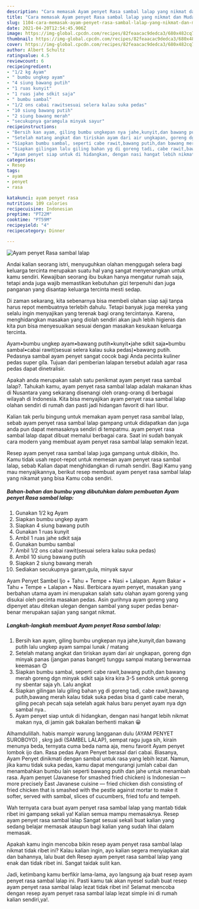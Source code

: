 ```yaml
---
description: "Cara memasak Ayam penyet Rasa sambal lalap yang nikmat dan Mudah Dibuat"
title: "Cara memasak Ayam penyet Rasa sambal lalap yang nikmat dan Mudah Dibuat"
slug: 1104-cara-memasak-ayam-penyet-rasa-sambal-lalap-yang-nikmat-dan-mudah-dibuat
date: 2021-04-20T12:54:45.906Z
image: https://img-global.cpcdn.com/recipes/82feaacac9dedca3/680x482cq70/ayam-penyet-rasa-sambal-lalap-foto-resep-utama.jpg
thumbnail: https://img-global.cpcdn.com/recipes/82feaacac9dedca3/680x482cq70/ayam-penyet-rasa-sambal-lalap-foto-resep-utama.jpg
cover: https://img-global.cpcdn.com/recipes/82feaacac9dedca3/680x482cq70/ayam-penyet-rasa-sambal-lalap-foto-resep-utama.jpg
author: Albert Schultz
ratingvalue: 4.5
reviewcount: 6
recipeingredient:
- "1/2 kg Ayam"
- " bumbu ungkep ayam"
- "4 siung bawang putih"
- "1 ruas kunyit"
- "1 ruas jahe sdkit saja"
- " bumbu sambal"
- "1/2 ons cabai rawitsesuai selera kalau suka pedas"
- "10 siung bawang putih"
- "2 siung bawang merah"
- "secukupnya garamgula minyak sayur"
recipeinstructions:
- "Bersih kan ayam, giling bumbu ungkepan nya jahe,kunyit,dan bawang putih lalu ungkep ayam sampai lunak / matang"
- "Setelah matang angkat dan tiriskan ayam dari air ungkapan, goreng dgn minyak panas (jangan panas banget) tunggu sampai matang berwarnaa keemasan 😊"
- "Siapkan bumbu sambal, seperti cabe rawit,bawang putih,dan bawang merah goreng dgn minyak sdkit saja kira kira 3-5 sendok untuk goreng ny sbentar saja yh. Lalu angkat"
- "Siapkan gilingan lalu giling bahan yg di goreng tadi, cabe rawit,bawang putih,bawang merah kalau tidak suka pedas bisa d ganti cabe merah, giling pecah pecah saja setelah agak halus baru penyet ayam nya dgn sambal nya.."
- "Ayam penyet siap untuk di hidangkan, dengan nasi hangat lebih nikmat makan nya, di jamin gak bakalan berhenti makan 😀"
categories:
- Resep
tags:
- ayam
- penyet
- rasa

katakunci: ayam penyet rasa 
nutrition: 109 calories
recipecuisine: Indonesian
preptime: "PT22M"
cooktime: "PT59M"
recipeyield: "4"
recipecategory: Dinner

---
```



![Ayam penyet Rasa sambal lalap](https://img-global.cpcdn.com/recipes/82feaacac9dedca3/680x482cq70/ayam-penyet-rasa-sambal-lalap-foto-resep-utama.jpg)

Andai kalian seorang istri, menyuguhkan olahan menggugah selera bagi keluarga tercinta merupakan suatu hal yang sangat menyenangkan untuk kamu sendiri. Kewajiban seorang ibu bukan hanya mengatur rumah saja, tetapi anda juga wajib memastikan kebutuhan gizi terpenuhi dan juga panganan yang disantap keluarga tercinta mesti sedap.

Di zaman  sekarang, kita sebenarnya bisa membeli olahan siap saji tanpa harus repot membuatnya terlebih dahulu. Tetapi banyak juga mereka yang selalu ingin menyajikan yang terenak bagi orang tercintanya. Karena, menghidangkan masakan yang diolah sendiri akan jauh lebih higienis dan kita pun bisa menyesuaikan sesuai dengan masakan kesukaan keluarga tercinta. 

Ayam•bumbu ungkep ayam•bawang putih•kunyit•jahe sdkit saja•bumbu sambal•cabai rawit(sesuai selera kalau suka pedas)•bawang putih. Pedasnya sambal ayam penyet sangat cocok bagi Anda pecinta kuliner pedas super gila. Tujuan dari pemberian lalapan tersebut adalah agar rasa pedas dapat dinetralisir.

Apakah anda merupakan salah satu penikmat ayam penyet rasa sambal lalap?. Tahukah kamu, ayam penyet rasa sambal lalap adalah makanan khas di Nusantara yang sekarang disenangi oleh orang-orang di berbagai wilayah di Indonesia. Kita bisa menyajikan ayam penyet rasa sambal lalap olahan sendiri di rumah dan pasti jadi hidangan favorit di hari libur.

Kalian tak perlu bingung untuk memakan ayam penyet rasa sambal lalap, sebab ayam penyet rasa sambal lalap gampang untuk didapatkan dan juga anda pun dapat memasaknya sendiri di tempatmu. ayam penyet rasa sambal lalap dapat dibuat memalui berbagai cara. Saat ini sudah banyak cara modern yang membuat ayam penyet rasa sambal lalap semakin lezat.

Resep ayam penyet rasa sambal lalap juga gampang untuk dibikin, lho. Kamu tidak usah repot-repot untuk memesan ayam penyet rasa sambal lalap, sebab Kalian dapat menghidangkan di rumah sendiri. Bagi Kamu yang mau menyajikannya, berikut resep membuat ayam penyet rasa sambal lalap yang nikamat yang bisa Kamu coba sendiri.

<!--inarticleads1-->

##### Bahan-bahan dan bumbu yang dibutuhkan dalam pembuatan Ayam penyet Rasa sambal lalap:

1. Gunakan 1/2 kg Ayam
1. Siapkan  bumbu ungkep ayam
1. Siapkan 4 siung bawang putih
1. Gunakan 1 ruas kunyit
1. Ambil 1 ruas jahe sdkit saja
1. Gunakan  bumbu sambal
1. Ambil 1/2 ons cabai rawit(sesuai selera kalau suka pedas)
1. Ambil 10 siung bawang putih
1. Siapkan 2 siung bawang merah
1. Sediakan secukupnya garam,gula, minyak sayur


Ayam Penyet Sambel Ijo + Tahu + Tempe + Nasi + Lalapan. Ayam Bakar + Tahu + Tempe + Lalapan + Nasi. Berbicara ayam penyet, masakan yang berbahan utama ayam ini merupakan salah satu olahan ayam goreng yang disukai oleh pecinta masakan pedas. Asin gurihnya ayam goreng yang dipenyet atau ditekan ulegan dengan sambal yang super pedas benar-benar merupakan sajian yang sangat nikmat. 

<!--inarticleads2-->

##### Langkah-langkah membuat Ayam penyet Rasa sambal lalap:

1. Bersih kan ayam, giling bumbu ungkepan nya jahe,kunyit,dan bawang putih lalu ungkep ayam sampai lunak / matang
1. Setelah matang angkat dan tiriskan ayam dari air ungkapan, goreng dgn minyak panas (jangan panas banget) tunggu sampai matang berwarnaa keemasan 😊
1. Siapkan bumbu sambal, seperti cabe rawit,bawang putih,dan bawang merah goreng dgn minyak sdkit saja kira kira 3-5 sendok untuk goreng ny sbentar saja yh. Lalu angkat
1. Siapkan gilingan lalu giling bahan yg di goreng tadi, cabe rawit,bawang putih,bawang merah kalau tidak suka pedas bisa d ganti cabe merah, giling pecah pecah saja setelah agak halus baru penyet ayam nya dgn sambal nya..
1. Ayam penyet siap untuk di hidangkan, dengan nasi hangat lebih nikmat makan nya, di jamin gak bakalan berhenti makan 😀


Alhamdulillah. habis mampir warung langganan dulu (AYAM PENYET SUROBOYO) , skrg jadi (SAMBEL LALAP), sempat ragu juga sih, kirain menunya beda, ternyata cuma beda nama aja, menu favorit Ayam penyet lombok ijo dan. Rasa pedas Ayam Penyet berasal dari cabai. Biasanya, Ayam Penyet dinikmati dengan sambal untuk rasa yang lebih lezat. Namun, jika kamu tidak suka pedas, kamu dapat mengurangi jumlah cabai dan menambahkan bumbu lain seperti bawang putih dan jahe untuk menambah rasa. Ayam penyet (Javanese for smashed fried chicken) is Indonesian — more precisely East Javanese cuisine — fried chicken dish consisting of fried chicken that is smashed with the pestle against mortar to make it softer, served with sambal, slices of cucumbers, fried tofu and tempeh. 

Wah ternyata cara buat ayam penyet rasa sambal lalap yang mantab tidak ribet ini gampang sekali ya! Kalian semua mampu memasaknya. Resep ayam penyet rasa sambal lalap Sangat sesuai sekali buat kalian yang sedang belajar memasak ataupun bagi kalian yang sudah lihai dalam memasak.

Apakah kamu ingin mencoba bikin resep ayam penyet rasa sambal lalap nikmat tidak ribet ini? Kalau kalian ingin, ayo kalian segera menyiapkan alat dan bahannya, lalu buat deh Resep ayam penyet rasa sambal lalap yang enak dan tidak ribet ini. Sangat taidak sulit kan. 

Jadi, ketimbang kamu berfikir lama-lama, ayo langsung aja buat resep ayam penyet rasa sambal lalap ini. Pasti kamu tak akan nyesel sudah buat resep ayam penyet rasa sambal lalap lezat tidak ribet ini! Selamat mencoba dengan resep ayam penyet rasa sambal lalap lezat simple ini di rumah kalian sendiri,ya!.

